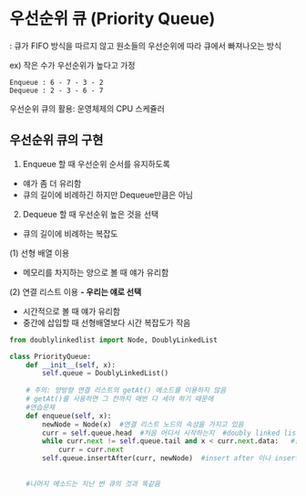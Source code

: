 # 우선순위 큐 (Priority Queue)
: 큐가 FIFO 방식을 따르지 않고 원소들의 우선순위에 따라 큐에서 빠져나오는 방식

ex) 작은 수가 우선순위가 높다고 가정
```
Enqueue : 6 - 7 - 3 - 2
Dequeue : 2 - 3 - 6 - 7
```
우선순위 큐의 활용: 운영체제의 CPU 스케쥴러

## 우선순위 큐의 구현

1. Enqueue 할 때 우선순위 순서를 유지하도록
- 얘가 좀 더 유리함
- 큐의 길이에 비례하긴 하지만 Dequeue만큼은 아님

2. Dequeue 할 때 우선순위 높은 것을 선택
- 큐의 길이에 비례하는 복잡도

(1) 선형 배열 이용
- 메모리를 차지하는 양으로 볼 때 얘가 유리함

(2) 연결 리스트 이용 **- 우리는 얘로 선택**
- 시간적으로 볼 때 얘가 유리함
- 중간에 삽입할 때 선형배열보다 시간 복잡도가 작음

```python
from doublylinkedlist import Node, DoublyLinkedList

class PriorityQueue:
    def __init__(self, x):
        self.queue = DoublyLinkedList()
    
    # 주의: 양방향 연결 리스트의 getAt() 메소드를 이용하지 않음
    # getAt()를 사용하면 그 칸까지 매번 다 세야 하기 때문에
    #연습문제
    def enqueue(self, x):
        newNode = Node(x)  #연결 리스트 노드의 속성을 가지고 있음
        curr = self.queue.head  #처음 어디서 시작하는지  #doubly linked list라서 head가 있음
        while curr.next != self.queue.tail and x < curr.next.data:   #끝을 만나지 않는 동안  #우선순위를 비교하는 조건
            curr = curr.next
        self.queue.insertAfter(curr, newNode)  #insert after 이나 insert before 일 것 # 어느 위치에 삽입?
    
    
    #나머지 메소드는 지난 번 큐의 것과 똑같음
```
